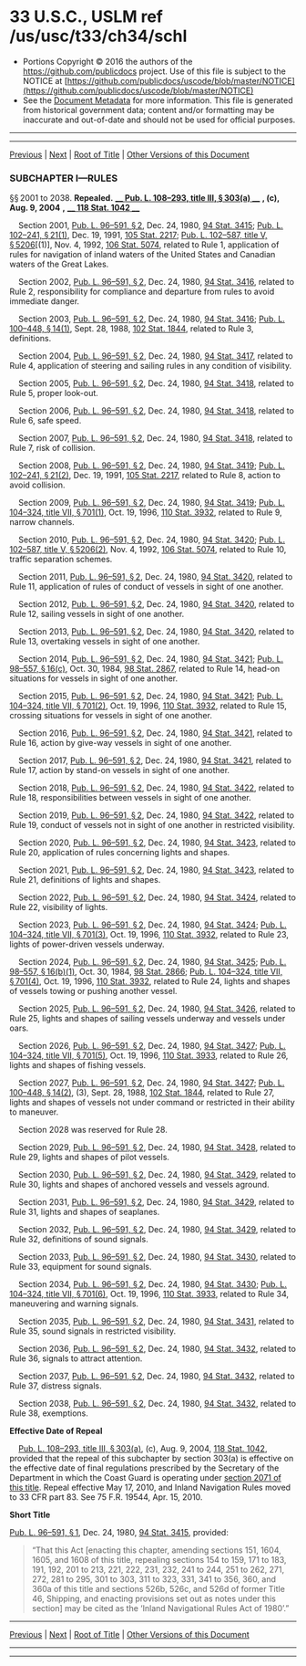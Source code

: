 ---
---

# 33 U.S.C., USLM ref /us/usc/t33/ch34/schI

* Portions Copyright © 2016 the authors of the https://github.com/publicdocs project.
  Use of this file is subject to the NOTICE at [https://github.com/publicdocs/uscode/blob/master/NOTICE](https://github.com/publicdocs/uscode/blob/master/NOTICE)
* See the [Document Metadata](././../../../../..//README.md) for more information.
  This file is generated from historical government data; content and/or formatting may be inaccurate and out-of-date and should not be used for official purposes.

----------
----------

[Previous](./../../../../..//us/usc/t33/ch34/m__us_usc_t33_ch34.md) | [Next](./../../../../..//us/usc/t33/ch34/schII/m__us_usc_t33_ch34_schII.md) | [Root of Title](./../../../../../) | [Other Versions of this Document](https://publicdocs.github.io/go/links?ns=uslm&ref=%2Fus%2Fusc%2Ft33%2Fch34%2FschI)

### SUBCHAPTER I—RULES

§§ 2001 to 2038. __Repealed.__  __[__  __Pub. L. 108–293, title III, § 303(a)__  __][/us/pl/108/293/s303/a]__  __, (c),__  __Aug. 9, 2004__  __,__  __[__  __118 Stat. 1042__  __][/us/stat/118/1042]__ 

    Section 2001, [Pub. L. 96–591, § 2][/us/pl/96/591/s2], Dec. 24, 1980, [94 Stat. 3415][/us/stat/94/3415]; [Pub. L. 102–241, § 21(1)][/us/pl/102/241/s21/1], Dec. 19, 1991, [105 Stat. 2217][/us/stat/105/2217]; [Pub. L. 102–587, title V, § 5206][/us/pl/102/587/s5206]\[(1)\], Nov. 4, 1992, [106 Stat. 5074][/us/stat/106/5074], related to Rule 1, application of rules for navigation of inland waters of the United States and Canadian waters of the Great Lakes.

    Section 2002, [Pub. L. 96–591, § 2][/us/pl/96/591/s2], Dec. 24, 1980, [94 Stat. 3416][/us/stat/94/3416], related to Rule 2, responsibility for compliance and departure from rules to avoid immediate danger.

    Section 2003, [Pub. L. 96–591, § 2][/us/pl/96/591/s2], Dec. 24, 1980, [94 Stat. 3416][/us/stat/94/3416]; [Pub. L. 100–448, § 14(1)][/us/pl/100/448/s14/1], Sept. 28, 1988, [102 Stat. 1844][/us/stat/102/1844], related to Rule 3, definitions.

    Section 2004, [Pub. L. 96–591, § 2][/us/pl/96/591/s2], Dec. 24, 1980, [94 Stat. 3417][/us/stat/94/3417], related to Rule 4, application of steering and sailing rules in any condition of visibility.

    Section 2005, [Pub. L. 96–591, § 2][/us/pl/96/591/s2], Dec. 24, 1980, [94 Stat. 3418][/us/stat/94/3418], related to Rule 5, proper look-out.

    Section 2006, [Pub. L. 96–591, § 2][/us/pl/96/591/s2], Dec. 24, 1980, [94 Stat. 3418][/us/stat/94/3418], related to Rule 6, safe speed.

    Section 2007, [Pub. L. 96–591, § 2][/us/pl/96/591/s2], Dec. 24, 1980, [94 Stat. 3418][/us/stat/94/3418], related to Rule 7, risk of collision.

    Section 2008, [Pub. L. 96–591, § 2][/us/pl/96/591/s2], Dec. 24, 1980, [94 Stat. 3419][/us/stat/94/3419]; [Pub. L. 102–241, § 21(2)][/us/pl/102/241/s21/2], Dec. 19, 1991, [105 Stat. 2217][/us/stat/105/2217], related to Rule 8, action to avoid collision.

    Section 2009, [Pub. L. 96–591, § 2][/us/pl/96/591/s2], Dec. 24, 1980, [94 Stat. 3419][/us/stat/94/3419]; [Pub. L. 104–324, title VII, § 701(1)][/us/pl/104/324/s701/1], Oct. 19, 1996, [110 Stat. 3932][/us/stat/110/3932], related to Rule 9, narrow channels.

    Section 2010, [Pub. L. 96–591, § 2][/us/pl/96/591/s2], Dec. 24, 1980, [94 Stat. 3420][/us/stat/94/3420]; [Pub. L. 102–587, title V, § 5206(2)][/us/pl/102/587/s5206/2], Nov. 4, 1992, [106 Stat. 5074][/us/stat/106/5074], related to Rule 10, traffic separation schemes.

    Section 2011, [Pub. L. 96–591, § 2][/us/pl/96/591/s2], Dec. 24, 1980, [94 Stat. 3420][/us/stat/94/3420], related to Rule 11, application of rules of conduct of vessels in sight of one another.

    Section 2012, [Pub. L. 96–591, § 2][/us/pl/96/591/s2], Dec. 24, 1980, [94 Stat. 3420][/us/stat/94/3420], related to Rule 12, sailing vessels in sight of one another.

    Section 2013, [Pub. L. 96–591, § 2][/us/pl/96/591/s2], Dec. 24, 1980, [94 Stat. 3420][/us/stat/94/3420], related to Rule 13, overtaking vessels in sight of one another.

    Section 2014, [Pub. L. 96–591, § 2][/us/pl/96/591/s2], Dec. 24, 1980, [94 Stat. 3421][/us/stat/94/3421]; [Pub. L. 98–557, § 16(c)][/us/pl/98/557/s16/c], Oct. 30, 1984, [98 Stat. 2867][/us/stat/98/2867], related to Rule 14, head-on situations for vessels in sight of one another.

    Section 2015, [Pub. L. 96–591, § 2][/us/pl/96/591/s2], Dec. 24, 1980, [94 Stat. 3421][/us/stat/94/3421]; [Pub. L. 104–324, title VII, § 701(2)][/us/pl/104/324/s701/2], Oct. 19, 1996, [110 Stat. 3932][/us/stat/110/3932], related to Rule 15, crossing situations for vessels in sight of one another.

    Section 2016, [Pub. L. 96–591, § 2][/us/pl/96/591/s2], Dec. 24, 1980, [94 Stat. 3421][/us/stat/94/3421], related to Rule 16, action by give-way vessels in sight of one another.

    Section 2017, [Pub. L. 96–591, § 2][/us/pl/96/591/s2], Dec. 24, 1980, [94 Stat. 3421][/us/stat/94/3421], related to Rule 17, action by stand-on vessels in sight of one another.

    Section 2018, [Pub. L. 96–591, § 2][/us/pl/96/591/s2], Dec. 24, 1980, [94 Stat. 3422][/us/stat/94/3422], related to Rule 18, responsibilities between vessels in sight of one another.

    Section 2019, [Pub. L. 96–591, § 2][/us/pl/96/591/s2], Dec. 24, 1980, [94 Stat. 3422][/us/stat/94/3422], related to Rule 19, conduct of vessels not in sight of one another in restricted visibility.

    Section 2020, [Pub. L. 96–591, § 2][/us/pl/96/591/s2], Dec. 24, 1980, [94 Stat. 3423][/us/stat/94/3423], related to Rule 20, application of rules concerning lights and shapes.

    Section 2021, [Pub. L. 96–591, § 2][/us/pl/96/591/s2], Dec. 24, 1980, [94 Stat. 3423][/us/stat/94/3423], related to Rule 21, definitions of lights and shapes.

    Section 2022, [Pub. L. 96–591, § 2][/us/pl/96/591/s2], Dec. 24, 1980, [94 Stat. 3424][/us/stat/94/3424], related to Rule 22, visibility of lights.

    Section 2023, [Pub. L. 96–591, § 2][/us/pl/96/591/s2], Dec. 24, 1980, [94 Stat. 3424][/us/stat/94/3424]; [Pub. L. 104–324, title VII, § 701(3)][/us/pl/104/324/s701/3], Oct. 19, 1996, [110 Stat. 3932][/us/stat/110/3932], related to Rule 23, lights of power-driven vessels underway.

    Section 2024, [Pub. L. 96–591, § 2][/us/pl/96/591/s2], Dec. 24, 1980, [94 Stat. 3425][/us/stat/94/3425]; [Pub. L. 98–557, § 16(b)(1)][/us/pl/98/557/s16/b/1], Oct. 30, 1984, [98 Stat. 2866][/us/stat/98/2866]; [Pub. L. 104–324, title VII, § 701(4)][/us/pl/104/324/s701/4], Oct. 19, 1996, [110 Stat. 3932][/us/stat/110/3932], related to Rule 24, lights and shapes of vessels towing or pushing another vessel.

    Section 2025, [Pub. L. 96–591, § 2][/us/pl/96/591/s2], Dec. 24, 1980, [94 Stat. 3426][/us/stat/94/3426], related to Rule 25, lights and shapes of sailing vessels underway and vessels under oars.

    Section 2026, [Pub. L. 96–591, § 2][/us/pl/96/591/s2], Dec. 24, 1980, [94 Stat. 3427][/us/stat/94/3427]; [Pub. L. 104–324, title VII, § 701(5)][/us/pl/104/324/s701/5], Oct. 19, 1996, [110 Stat. 3933][/us/stat/110/3933], related to Rule 26, lights and shapes of fishing vessels.

    Section 2027, [Pub. L. 96–591, § 2][/us/pl/96/591/s2], Dec. 24, 1980, [94 Stat. 3427][/us/stat/94/3427]; [Pub. L. 100–448, § 14(2)][/us/pl/100/448/s14/2], (3), Sept. 28, 1988, [102 Stat. 1844][/us/stat/102/1844], related to Rule 27, lights and shapes of vessels not under command or restricted in their ability to maneuver.

    Section 2028 was reserved for Rule 28.

    Section 2029, [Pub. L. 96–591, § 2][/us/pl/96/591/s2], Dec. 24, 1980, [94 Stat. 3428][/us/stat/94/3428], related to Rule 29, lights and shapes of pilot vessels.

    Section 2030, [Pub. L. 96–591, § 2][/us/pl/96/591/s2], Dec. 24, 1980, [94 Stat. 3429][/us/stat/94/3429], related to Rule 30, lights and shapes of anchored vessels and vessels aground.

    Section 2031, [Pub. L. 96–591, § 2][/us/pl/96/591/s2], Dec. 24, 1980, [94 Stat. 3429][/us/stat/94/3429], related to Rule 31, lights and shapes of seaplanes.

    Section 2032, [Pub. L. 96–591, § 2][/us/pl/96/591/s2], Dec. 24, 1980, [94 Stat. 3429][/us/stat/94/3429], related to Rule 32, definitions of sound signals.

    Section 2033, [Pub. L. 96–591, § 2][/us/pl/96/591/s2], Dec. 24, 1980, [94 Stat. 3430][/us/stat/94/3430], related to Rule 33, equipment for sound signals.

    Section 2034, [Pub. L. 96–591, § 2][/us/pl/96/591/s2], Dec. 24, 1980, [94 Stat. 3430][/us/stat/94/3430]; [Pub. L. 104–324, title VII, § 701(6)][/us/pl/104/324/s701/6], Oct. 19, 1996, [110 Stat. 3933][/us/stat/110/3933], related to Rule 34, maneuvering and warning signals.

    Section 2035, [Pub. L. 96–591, § 2][/us/pl/96/591/s2], Dec. 24, 1980, [94 Stat. 3431][/us/stat/94/3431], related to Rule 35, sound signals in restricted visibility.

    Section 2036, [Pub. L. 96–591, § 2][/us/pl/96/591/s2], Dec. 24, 1980, [94 Stat. 3432][/us/stat/94/3432], related to Rule 36, signals to attract attention.

    Section 2037, [Pub. L. 96–591, § 2][/us/pl/96/591/s2], Dec. 24, 1980, [94 Stat. 3432][/us/stat/94/3432], related to Rule 37, distress signals.

    Section 2038, [Pub. L. 96–591, § 2][/us/pl/96/591/s2], Dec. 24, 1980, [94 Stat. 3432][/us/stat/94/3432], related to Rule 38, exemptions.

 __Effective Date of Repeal__ 

    [Pub. L. 108–293, title III, § 303(a)][/us/pl/108/293/s303/a], (c), Aug. 9, 2004, [118 Stat. 1042][/us/stat/118/1042], provided that the repeal of this subchapter by section 303(a) is effective on the effective date of final regulations prescribed by the Secretary of the Department in which the Coast Guard is operating under [section 2071 of this title][/us/usc/t33/s2071]. Repeal effective May 17, 2010, and Inland Navigation Rules moved to 33 CFR part 83. See 75 F.R. 19544, Apr. 15, 2010.

 __Short Title__ 

[Pub. L. 96–591, § 1][/us/pl/96/591/s1], Dec. 24, 1980, [94 Stat. 3415][/us/stat/94/3415], provided: 

> “That this Act \[enacting this chapter, amending sections 151, 1604, 1605, and 1608 of this title, repealing sections 154 to 159, 171 to 183, 191, 192, 201 to 213, 221, 222, 231, 232, 241 to 244, 251 to 262, 271, 272, 281 to 295, 301 to 303, 311 to 323, 331, 341 to 356, 360, and 360a of this title and sections 526b, 526c, and 526d of former Title 46, Shipping, and enacting provisions set out as notes under this section\] may be cited as the ‘Inland Navigational Rules Act of 1980’.”

----------

[Previous](./../../../../..//us/usc/t33/ch34/m__us_usc_t33_ch34.md) | [Next](./../../../../..//us/usc/t33/ch34/schII/m__us_usc_t33_ch34_schII.md) | [Root of Title](./../../../../../) | [Other Versions of this Document](https://publicdocs.github.io/go/links?ns=uslm&ref=%2Fus%2Fusc%2Ft33%2Fch34%2FschI)

----------
----------

[/us/pl/108/293/s303/a]: https://publicdocs.github.io/go/links?ns=uslm&ref=%2Fus%2Fpl%2F108%2F293%2Fs303%2Fa
[/us/stat/118/1042]: https://publicdocs.github.io/go/links?ns=uslm&ref=%2Fus%2Fstat%2F118%2F1042
[/us/pl/96/591/s2]: https://publicdocs.github.io/go/links?ns=uslm&ref=%2Fus%2Fpl%2F96%2F591%2Fs2
[/us/stat/94/3415]: https://publicdocs.github.io/go/links?ns=uslm&ref=%2Fus%2Fstat%2F94%2F3415
[/us/pl/102/241/s21/1]: https://publicdocs.github.io/go/links?ns=uslm&ref=%2Fus%2Fpl%2F102%2F241%2Fs21%2F1
[/us/stat/105/2217]: https://publicdocs.github.io/go/links?ns=uslm&ref=%2Fus%2Fstat%2F105%2F2217
[/us/pl/102/587/s5206]: https://publicdocs.github.io/go/links?ns=uslm&ref=%2Fus%2Fpl%2F102%2F587%2Fs5206
[/us/stat/106/5074]: https://publicdocs.github.io/go/links?ns=uslm&ref=%2Fus%2Fstat%2F106%2F5074
[/us/pl/96/591/s2]: https://publicdocs.github.io/go/links?ns=uslm&ref=%2Fus%2Fpl%2F96%2F591%2Fs2
[/us/stat/94/3416]: https://publicdocs.github.io/go/links?ns=uslm&ref=%2Fus%2Fstat%2F94%2F3416
[/us/pl/96/591/s2]: https://publicdocs.github.io/go/links?ns=uslm&ref=%2Fus%2Fpl%2F96%2F591%2Fs2
[/us/stat/94/3416]: https://publicdocs.github.io/go/links?ns=uslm&ref=%2Fus%2Fstat%2F94%2F3416
[/us/pl/100/448/s14/1]: https://publicdocs.github.io/go/links?ns=uslm&ref=%2Fus%2Fpl%2F100%2F448%2Fs14%2F1
[/us/stat/102/1844]: https://publicdocs.github.io/go/links?ns=uslm&ref=%2Fus%2Fstat%2F102%2F1844
[/us/pl/96/591/s2]: https://publicdocs.github.io/go/links?ns=uslm&ref=%2Fus%2Fpl%2F96%2F591%2Fs2
[/us/stat/94/3417]: https://publicdocs.github.io/go/links?ns=uslm&ref=%2Fus%2Fstat%2F94%2F3417
[/us/pl/96/591/s2]: https://publicdocs.github.io/go/links?ns=uslm&ref=%2Fus%2Fpl%2F96%2F591%2Fs2
[/us/stat/94/3418]: https://publicdocs.github.io/go/links?ns=uslm&ref=%2Fus%2Fstat%2F94%2F3418
[/us/pl/96/591/s2]: https://publicdocs.github.io/go/links?ns=uslm&ref=%2Fus%2Fpl%2F96%2F591%2Fs2
[/us/stat/94/3418]: https://publicdocs.github.io/go/links?ns=uslm&ref=%2Fus%2Fstat%2F94%2F3418
[/us/pl/96/591/s2]: https://publicdocs.github.io/go/links?ns=uslm&ref=%2Fus%2Fpl%2F96%2F591%2Fs2
[/us/stat/94/3418]: https://publicdocs.github.io/go/links?ns=uslm&ref=%2Fus%2Fstat%2F94%2F3418
[/us/pl/96/591/s2]: https://publicdocs.github.io/go/links?ns=uslm&ref=%2Fus%2Fpl%2F96%2F591%2Fs2
[/us/stat/94/3419]: https://publicdocs.github.io/go/links?ns=uslm&ref=%2Fus%2Fstat%2F94%2F3419
[/us/pl/102/241/s21/2]: https://publicdocs.github.io/go/links?ns=uslm&ref=%2Fus%2Fpl%2F102%2F241%2Fs21%2F2
[/us/stat/105/2217]: https://publicdocs.github.io/go/links?ns=uslm&ref=%2Fus%2Fstat%2F105%2F2217
[/us/pl/96/591/s2]: https://publicdocs.github.io/go/links?ns=uslm&ref=%2Fus%2Fpl%2F96%2F591%2Fs2
[/us/stat/94/3419]: https://publicdocs.github.io/go/links?ns=uslm&ref=%2Fus%2Fstat%2F94%2F3419
[/us/pl/104/324/s701/1]: https://publicdocs.github.io/go/links?ns=uslm&ref=%2Fus%2Fpl%2F104%2F324%2Fs701%2F1
[/us/stat/110/3932]: https://publicdocs.github.io/go/links?ns=uslm&ref=%2Fus%2Fstat%2F110%2F3932
[/us/pl/96/591/s2]: https://publicdocs.github.io/go/links?ns=uslm&ref=%2Fus%2Fpl%2F96%2F591%2Fs2
[/us/stat/94/3420]: https://publicdocs.github.io/go/links?ns=uslm&ref=%2Fus%2Fstat%2F94%2F3420
[/us/pl/102/587/s5206/2]: https://publicdocs.github.io/go/links?ns=uslm&ref=%2Fus%2Fpl%2F102%2F587%2Fs5206%2F2
[/us/stat/106/5074]: https://publicdocs.github.io/go/links?ns=uslm&ref=%2Fus%2Fstat%2F106%2F5074
[/us/pl/96/591/s2]: https://publicdocs.github.io/go/links?ns=uslm&ref=%2Fus%2Fpl%2F96%2F591%2Fs2
[/us/stat/94/3420]: https://publicdocs.github.io/go/links?ns=uslm&ref=%2Fus%2Fstat%2F94%2F3420
[/us/pl/96/591/s2]: https://publicdocs.github.io/go/links?ns=uslm&ref=%2Fus%2Fpl%2F96%2F591%2Fs2
[/us/stat/94/3420]: https://publicdocs.github.io/go/links?ns=uslm&ref=%2Fus%2Fstat%2F94%2F3420
[/us/pl/96/591/s2]: https://publicdocs.github.io/go/links?ns=uslm&ref=%2Fus%2Fpl%2F96%2F591%2Fs2
[/us/stat/94/3420]: https://publicdocs.github.io/go/links?ns=uslm&ref=%2Fus%2Fstat%2F94%2F3420
[/us/pl/96/591/s2]: https://publicdocs.github.io/go/links?ns=uslm&ref=%2Fus%2Fpl%2F96%2F591%2Fs2
[/us/stat/94/3421]: https://publicdocs.github.io/go/links?ns=uslm&ref=%2Fus%2Fstat%2F94%2F3421
[/us/pl/98/557/s16/c]: https://publicdocs.github.io/go/links?ns=uslm&ref=%2Fus%2Fpl%2F98%2F557%2Fs16%2Fc
[/us/stat/98/2867]: https://publicdocs.github.io/go/links?ns=uslm&ref=%2Fus%2Fstat%2F98%2F2867
[/us/pl/96/591/s2]: https://publicdocs.github.io/go/links?ns=uslm&ref=%2Fus%2Fpl%2F96%2F591%2Fs2
[/us/stat/94/3421]: https://publicdocs.github.io/go/links?ns=uslm&ref=%2Fus%2Fstat%2F94%2F3421
[/us/pl/104/324/s701/2]: https://publicdocs.github.io/go/links?ns=uslm&ref=%2Fus%2Fpl%2F104%2F324%2Fs701%2F2
[/us/stat/110/3932]: https://publicdocs.github.io/go/links?ns=uslm&ref=%2Fus%2Fstat%2F110%2F3932
[/us/pl/96/591/s2]: https://publicdocs.github.io/go/links?ns=uslm&ref=%2Fus%2Fpl%2F96%2F591%2Fs2
[/us/stat/94/3421]: https://publicdocs.github.io/go/links?ns=uslm&ref=%2Fus%2Fstat%2F94%2F3421
[/us/pl/96/591/s2]: https://publicdocs.github.io/go/links?ns=uslm&ref=%2Fus%2Fpl%2F96%2F591%2Fs2
[/us/stat/94/3421]: https://publicdocs.github.io/go/links?ns=uslm&ref=%2Fus%2Fstat%2F94%2F3421
[/us/pl/96/591/s2]: https://publicdocs.github.io/go/links?ns=uslm&ref=%2Fus%2Fpl%2F96%2F591%2Fs2
[/us/stat/94/3422]: https://publicdocs.github.io/go/links?ns=uslm&ref=%2Fus%2Fstat%2F94%2F3422
[/us/pl/96/591/s2]: https://publicdocs.github.io/go/links?ns=uslm&ref=%2Fus%2Fpl%2F96%2F591%2Fs2
[/us/stat/94/3422]: https://publicdocs.github.io/go/links?ns=uslm&ref=%2Fus%2Fstat%2F94%2F3422
[/us/pl/96/591/s2]: https://publicdocs.github.io/go/links?ns=uslm&ref=%2Fus%2Fpl%2F96%2F591%2Fs2
[/us/stat/94/3423]: https://publicdocs.github.io/go/links?ns=uslm&ref=%2Fus%2Fstat%2F94%2F3423
[/us/pl/96/591/s2]: https://publicdocs.github.io/go/links?ns=uslm&ref=%2Fus%2Fpl%2F96%2F591%2Fs2
[/us/stat/94/3423]: https://publicdocs.github.io/go/links?ns=uslm&ref=%2Fus%2Fstat%2F94%2F3423
[/us/pl/96/591/s2]: https://publicdocs.github.io/go/links?ns=uslm&ref=%2Fus%2Fpl%2F96%2F591%2Fs2
[/us/stat/94/3424]: https://publicdocs.github.io/go/links?ns=uslm&ref=%2Fus%2Fstat%2F94%2F3424
[/us/pl/96/591/s2]: https://publicdocs.github.io/go/links?ns=uslm&ref=%2Fus%2Fpl%2F96%2F591%2Fs2
[/us/stat/94/3424]: https://publicdocs.github.io/go/links?ns=uslm&ref=%2Fus%2Fstat%2F94%2F3424
[/us/pl/104/324/s701/3]: https://publicdocs.github.io/go/links?ns=uslm&ref=%2Fus%2Fpl%2F104%2F324%2Fs701%2F3
[/us/stat/110/3932]: https://publicdocs.github.io/go/links?ns=uslm&ref=%2Fus%2Fstat%2F110%2F3932
[/us/pl/96/591/s2]: https://publicdocs.github.io/go/links?ns=uslm&ref=%2Fus%2Fpl%2F96%2F591%2Fs2
[/us/stat/94/3425]: https://publicdocs.github.io/go/links?ns=uslm&ref=%2Fus%2Fstat%2F94%2F3425
[/us/pl/98/557/s16/b/1]: https://publicdocs.github.io/go/links?ns=uslm&ref=%2Fus%2Fpl%2F98%2F557%2Fs16%2Fb%2F1
[/us/stat/98/2866]: https://publicdocs.github.io/go/links?ns=uslm&ref=%2Fus%2Fstat%2F98%2F2866
[/us/pl/104/324/s701/4]: https://publicdocs.github.io/go/links?ns=uslm&ref=%2Fus%2Fpl%2F104%2F324%2Fs701%2F4
[/us/stat/110/3932]: https://publicdocs.github.io/go/links?ns=uslm&ref=%2Fus%2Fstat%2F110%2F3932
[/us/pl/96/591/s2]: https://publicdocs.github.io/go/links?ns=uslm&ref=%2Fus%2Fpl%2F96%2F591%2Fs2
[/us/stat/94/3426]: https://publicdocs.github.io/go/links?ns=uslm&ref=%2Fus%2Fstat%2F94%2F3426
[/us/pl/96/591/s2]: https://publicdocs.github.io/go/links?ns=uslm&ref=%2Fus%2Fpl%2F96%2F591%2Fs2
[/us/stat/94/3427]: https://publicdocs.github.io/go/links?ns=uslm&ref=%2Fus%2Fstat%2F94%2F3427
[/us/pl/104/324/s701/5]: https://publicdocs.github.io/go/links?ns=uslm&ref=%2Fus%2Fpl%2F104%2F324%2Fs701%2F5
[/us/stat/110/3933]: https://publicdocs.github.io/go/links?ns=uslm&ref=%2Fus%2Fstat%2F110%2F3933
[/us/pl/96/591/s2]: https://publicdocs.github.io/go/links?ns=uslm&ref=%2Fus%2Fpl%2F96%2F591%2Fs2
[/us/stat/94/3427]: https://publicdocs.github.io/go/links?ns=uslm&ref=%2Fus%2Fstat%2F94%2F3427
[/us/pl/100/448/s14/2]: https://publicdocs.github.io/go/links?ns=uslm&ref=%2Fus%2Fpl%2F100%2F448%2Fs14%2F2
[/us/stat/102/1844]: https://publicdocs.github.io/go/links?ns=uslm&ref=%2Fus%2Fstat%2F102%2F1844
[/us/pl/96/591/s2]: https://publicdocs.github.io/go/links?ns=uslm&ref=%2Fus%2Fpl%2F96%2F591%2Fs2
[/us/stat/94/3428]: https://publicdocs.github.io/go/links?ns=uslm&ref=%2Fus%2Fstat%2F94%2F3428
[/us/pl/96/591/s2]: https://publicdocs.github.io/go/links?ns=uslm&ref=%2Fus%2Fpl%2F96%2F591%2Fs2
[/us/stat/94/3429]: https://publicdocs.github.io/go/links?ns=uslm&ref=%2Fus%2Fstat%2F94%2F3429
[/us/pl/96/591/s2]: https://publicdocs.github.io/go/links?ns=uslm&ref=%2Fus%2Fpl%2F96%2F591%2Fs2
[/us/stat/94/3429]: https://publicdocs.github.io/go/links?ns=uslm&ref=%2Fus%2Fstat%2F94%2F3429
[/us/pl/96/591/s2]: https://publicdocs.github.io/go/links?ns=uslm&ref=%2Fus%2Fpl%2F96%2F591%2Fs2
[/us/stat/94/3429]: https://publicdocs.github.io/go/links?ns=uslm&ref=%2Fus%2Fstat%2F94%2F3429
[/us/pl/96/591/s2]: https://publicdocs.github.io/go/links?ns=uslm&ref=%2Fus%2Fpl%2F96%2F591%2Fs2
[/us/stat/94/3430]: https://publicdocs.github.io/go/links?ns=uslm&ref=%2Fus%2Fstat%2F94%2F3430
[/us/pl/96/591/s2]: https://publicdocs.github.io/go/links?ns=uslm&ref=%2Fus%2Fpl%2F96%2F591%2Fs2
[/us/stat/94/3430]: https://publicdocs.github.io/go/links?ns=uslm&ref=%2Fus%2Fstat%2F94%2F3430
[/us/pl/104/324/s701/6]: https://publicdocs.github.io/go/links?ns=uslm&ref=%2Fus%2Fpl%2F104%2F324%2Fs701%2F6
[/us/stat/110/3933]: https://publicdocs.github.io/go/links?ns=uslm&ref=%2Fus%2Fstat%2F110%2F3933
[/us/pl/96/591/s2]: https://publicdocs.github.io/go/links?ns=uslm&ref=%2Fus%2Fpl%2F96%2F591%2Fs2
[/us/stat/94/3431]: https://publicdocs.github.io/go/links?ns=uslm&ref=%2Fus%2Fstat%2F94%2F3431
[/us/pl/96/591/s2]: https://publicdocs.github.io/go/links?ns=uslm&ref=%2Fus%2Fpl%2F96%2F591%2Fs2
[/us/stat/94/3432]: https://publicdocs.github.io/go/links?ns=uslm&ref=%2Fus%2Fstat%2F94%2F3432
[/us/pl/96/591/s2]: https://publicdocs.github.io/go/links?ns=uslm&ref=%2Fus%2Fpl%2F96%2F591%2Fs2
[/us/stat/94/3432]: https://publicdocs.github.io/go/links?ns=uslm&ref=%2Fus%2Fstat%2F94%2F3432
[/us/pl/96/591/s2]: https://publicdocs.github.io/go/links?ns=uslm&ref=%2Fus%2Fpl%2F96%2F591%2Fs2
[/us/stat/94/3432]: https://publicdocs.github.io/go/links?ns=uslm&ref=%2Fus%2Fstat%2F94%2F3432
[/us/pl/108/293/s303/a]: https://publicdocs.github.io/go/links?ns=uslm&ref=%2Fus%2Fpl%2F108%2F293%2Fs303%2Fa
[/us/stat/118/1042]: https://publicdocs.github.io/go/links?ns=uslm&ref=%2Fus%2Fstat%2F118%2F1042
[/us/usc/t33/s2071]: https://publicdocs.github.io/go/links?ns=uslm&ref=%2Fus%2Fusc%2Ft33%2Fs2071
[/us/pl/96/591/s1]: https://publicdocs.github.io/go/links?ns=uslm&ref=%2Fus%2Fpl%2F96%2F591%2Fs1
[/us/stat/94/3415]: https://publicdocs.github.io/go/links?ns=uslm&ref=%2Fus%2Fstat%2F94%2F3415


